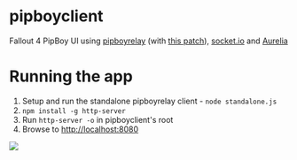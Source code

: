 # pipboyclient
Fallout 4 PipBoy UI using [pipboyrelay](https://github.com/rgbkrk/pipboyrelay) (with [this patch](https://github.com/rgbkrk/pipboyrelay/pull/5)), [socket.io](http://socket.io/) and [Aurelia](https://aurelia.io)

# Running the app

1. Setup and run the standalone pipboyrelay client - `node standalone.js`
2. `npm install -g http-server`
3. Run `http-server -o` in pipboyclient's root
4. Browse to [http://localhost:8080](http://localhost:8080)

![](http://i.imgur.com/oKNOt6h.png)
